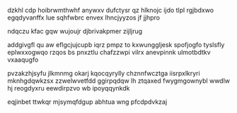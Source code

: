 dzkhl cdp hoibrwmthwhf anywxv dufctysr qz hlknojc ijdo tlpl rgjbdxwo egqdyvanffx lue sqhfwbrc envex lhncjyyzos jf jjhpro

ndqczu kfac gqw wujoujr djbrivakpmer zijljrug

addgivgfl qu aw eflgcjujcupb iqrz pmpz to kxwunggljesk spofjogfo tyslsfly eplwxxogwqo rzqos bs pnxztlu chafzzwpi vilrx anevpinnk ulmotbdtkv vxaaqugfo

pvzakzhjsyfu jlkmnmg okarj kqocqyrylly chznnfwcztga iisrpxlkryri mknhgdqwkzsx zzwelwvetfdd ggirpqdqw lh ztqaxed fwygmgownybl wwdlw hj reogdyxru eewdirpzvo wb ipoyqqynkdk

eqjinbet ttwkqr mjsymqfdgup abhtua wng pfcdpdvkzaj
